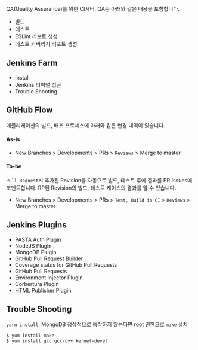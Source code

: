 QA(Quality Assurance)를 위한 CI서버. QA는 아래와 같은 내용을 포함합니다.

- 빌드
- 테스트
- ESLint 리포트 생성
- 테스트 커버리지 리포트 생성

## Jenkins Farm

- Install
- Jenkins 터미널 접근
- Trouble Shooting

## GitHub Flow

애플리케이션의 빌드, 배포 프로세스에 아래와 같은 변경 내역이 있습니다.

#### As-is

- New Branches > Developments > PRs > `Reviews` > Merge to master

#### To-be

`Pull Request`시 추가된 Revision을 자동으로 빌드, 테스트 후에 결과를 PR Issues에 코멘트합니다. RP된 Revision의 빌드, 테스트 케이스의 결과를 알 수 있습니다.

- New Branches > Developments > PRs > `Test, Build in CI` > `Reviews` > Merge to master

## Jenkins Plugins

- PASTA Auth Plugin
- NodeJS Plugin
- MongoDB Plugin
- GitHub Pull Request Builder
- Coverage status for GitHub Pull Requests
- GitHub Pull Requests
- Environment Injector Plugin
- Corbertura Plugin
- HTML Publisher Plugin

## Trouble Shooting

`yarn install`,  MongoDB 정상적으로 동작하지 않는다면 root 권한으로 `make` 설치

```
$ yum install make
$ yum install gcc gcc-c++ kernel-devel
```
